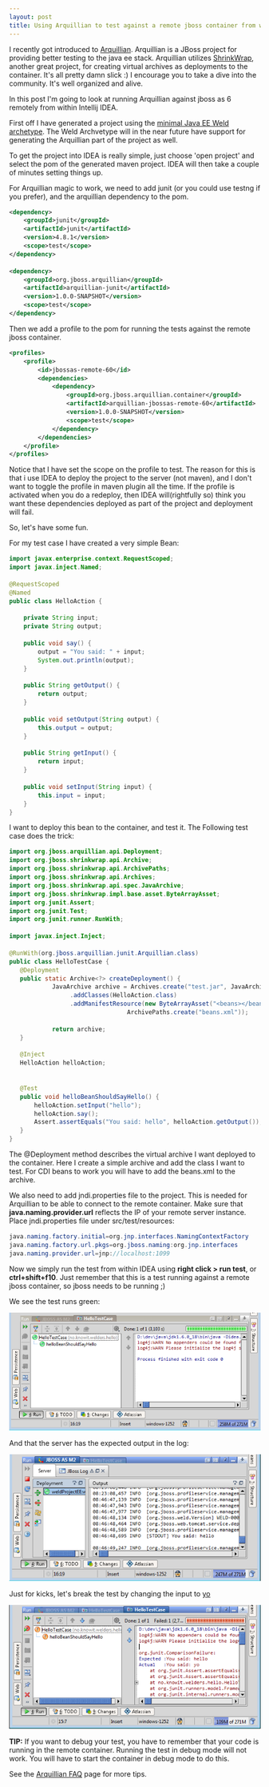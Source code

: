 ```yaml
---
layout: post
title: Using Arquillian to test against a remote jboss container from within IDEA
---
```


I recently got introduced to [Arquillian](http://community.jboss.org/docs/DOC-14376?uniqueTitle=false). Arquillian is a JBoss project for providing better testing to the java ee stack.
Arquillian utilizes [ShrinkWrap](http://community.jboss.org/docs/DOC-14138), another great project, for creating virtual archives as deployments to the container.
It's all pretty damn slick :)
I encourage you to take a dive into the community. It's well organized and alive.

In this post I'm going to look at running Arquillian against jboss as 6 remotely from within Intellij IDEA.

First off I have generated a project using the [minimal Java EE Weld archetype](http://seamframework.org/Documentation/WeldQuickstartForMavenUsers). The Weld Archvetype will in the near future have support for generating the Arquillian part of the project as well.

To get the project into IDEA is really simple, just choose 'open project' and select the pom of the generated maven project.
IDEA will then take a couple of minutes setting things up.

For Arquillian magic to work, we need to add junit (or you could use testng if you prefer), and the arquillian dependency to the pom.

```xml
<dependency>
	<groupId>junit</groupId>
	<artifactId>junit</artifactId>
	<version>4.8.1</version>
	<scope>test</scope>
</dependency>

<dependency>
	<groupId>org.jboss.arquillian</groupId>
	<artifactId>arquillian-junit</artifactId>
	<version>1.0.0-SNAPSHOT</version>
	<scope>test</scope>
</dependency>
```

Then we add a profile to the pom for running the tests against the remote jboss container.

```xml
<profiles>
	<profile>
		<id>jbossas-remote-60</id>
		<dependencies>
			<dependency>
				<groupId>org.jboss.arquillian.container</groupId>
				<artifactId>arquillian-jbossas-remote-60</artifactId>
				<version>1.0.0-SNAPSHOT</version>
				<scope>test</scope>
			</dependency>
		</dependencies>
	</profile>
</profiles>
```

Notice that I have set the scope on the profile to test.
The reason for this is that i use IDEA to deploy the project to the server (not maven), and I don't want to toggle the profile in maven plugin all the time.
If the profile is activated when you do a redeploy, then IDEA will(rightfully so) think you want these dependencies deployed as part of the project and deployment will fail.

So, let's have some fun.

For my test case I have created a very simple Bean:

```java
import javax.enterprise.context.RequestScoped;
import javax.inject.Named;

@RequestScoped
@Named
public class HelloAction {

    private String input;
    private String output;

    public void say() {
        output = "You said: " + input;
		System.out.println(output);
    }

    public String getOutput() {
        return output;
    }

    public void setOutput(String output) {
        this.output = output;
    }

    public String getInput() {
        return input;
    }

    public void setInput(String input) {
        this.input = input;
    }
}
```

I want to deploy this bean to the container, and test it. The Following test case does the trick:

```java
import org.jboss.arquillian.api.Deployment;
import org.jboss.shrinkwrap.api.Archive;
import org.jboss.shrinkwrap.api.ArchivePaths;
import org.jboss.shrinkwrap.api.Archives;
import org.jboss.shrinkwrap.api.spec.JavaArchive;
import org.jboss.shrinkwrap.impl.base.asset.ByteArrayAsset;
import org.junit.Assert;
import org.junit.Test;
import org.junit.runner.RunWith;

import javax.inject.Inject;

@RunWith(org.jboss.arquillian.junit.Arquillian.class)
public class HelloTestCase {
   @Deployment
   public static Archive<?> createDeployment() {
            JavaArchive archive = Archives.create("test.jar", JavaArchive.class)
                 .addClasses(HelloAction.class)
                 .addManifestResource(new ByteArrayAsset("<beans></beans>".getBytes()),
                                 ArchivePaths.create("beans.xml"));

            return archive;
   }

   @Inject
   HelloAction helloAction;


   @Test
   public void helloBeanShouldSayHello() {
       helloAction.setInput("hello");
       helloAction.say();
       Assert.assertEquals("You said: hello", helloAction.getOutput());
   }
}
```

The @Deployment method describes the virtual archive I want deployed to the container.
Here I create a simple archive and add the class I want to test.
For CDI beans to work you will have to add the beans.xml to the archive.

We also need to add jndi.properties file to the project. This is needed for Arquillian to be able to connect to the remote container. Make sure that **java.naming.provider.url** reflects the IP of your remote server instance.
Place jndi.properties file under src/test/resources:

```java
java.naming.factory.initial=org.jnp.interfaces.NamingContextFactory
java.naming.factory.url.pkgs=org.jboss.naming:org.jnp.interfaces
java.naming.provider.url=jnp://localhost:1099
```

Now we simply run the test from within IDEA using **right click &gt; run test**, or **ctrl+shift+f10**.
Just remember that this is a test running against a remote jboss container, so jboss needs to be running ;)

We see the test runs green:

![](/attachments/arquillian-greentestrun.png)

And that the server has the expected output in the log:

![](/attachments/arquillian-serverlog.png)

Just for kicks, let's break the test by changing the input to [yo]()

![](/attachments/arquillian-redtestrun.png)

**TIP:** If you want to debug your test, you have to remember that your code is running in the remote container. Running the test in debug mode will not work. You will have to start the container in debug mode to do this.

See the [Arquillian FAQ](http://community.jboss.org/en/arquillian/faq) page for more tips.
